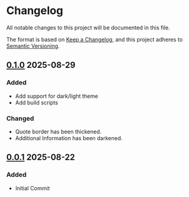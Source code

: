 # Changelog

All notable changes to this project will be documented in this file.

The format is based on [Keep a Changelog](https://keepachangelog.com/en/1.1.0/),
and this project adheres to [Semantic Versioning](https://semver.org/spec/v2.0.0.html).

## [0.1.0] 2025-08-29
### Added
- Add support for dark/light theme
- Add build scripts
### Changed
- Quote border has been thickened.
- Additional Information has been darkened.

## [0.0.1] 2025-08-22
### Added
- Initial Commit


[Unreleased]: https://github.com/erremauro/cz-continue-reading/compare/v0.0.1...HEAD
[0.1.0]: https://github.com/erremauro/cz-qutoes/releases/tag/v0.1.0
[0.0.1]: https://github.com/erremauro/cz-qutoes/releases/tag/v0.0.1
